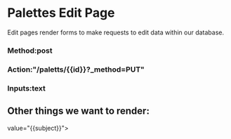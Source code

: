 # Palettes Edit Page

Edit pages render forms to make requests to edit data within our database.

### Method:post
### Action:"/paletts/{{id}}?_method=PUT"
### Inputs:text 

## Other things we want to render:
value="{{subject}}">
   